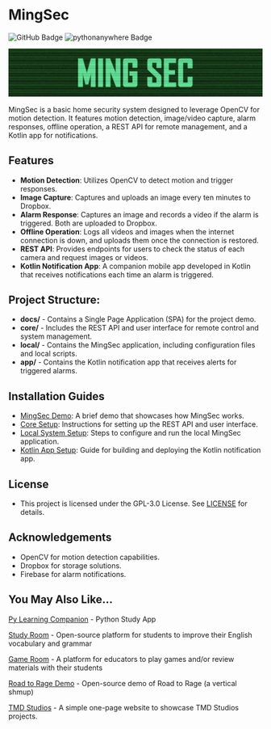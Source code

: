 # MingSec

![GitHub Badge](https://img.shields.io/badge/deployment-GitHub-black) ![pythonanywhere Badge](https://img.shields.io/badge/deployment-pythonanywhere-lightblue)

![MingSec Logo](/core/frontend/static/media/MingSec.png)

MingSec is a basic home security system designed to leverage OpenCV for motion detection. It features motion detection, image/video capture, alarm responses, offline operation, a REST API for remote management, and a Kotlin app for notifications.

## Features

- **Motion Detection**: Utilizes OpenCV to detect motion and trigger responses.
- **Image Capture**: Captures and uploads an image every ten minutes to Dropbox.
- **Alarm Response**: Captures an image and records a video if the alarm is triggered. Both are uploaded to Dropbox.
- **Offline Operation**: Logs all videos and images when the internet connection is down, and uploads them once the connection is restored.
- **REST API**: Provides endpoints for users to check the status of each camera and request images or videos.
- **Kotlin Notification App**: A companion mobile app developed in Kotlin that receives notifications each time an alarm is triggered.

## Project Structure:

- **docs/** - Contains a Single Page Application (SPA) for the project demo.
- **core/** - Includes the REST API and user interface for remote control and system management.
- **local/** - Contains the MingSec application, including configuration files and local scripts.
- **app/** - Contains the Kotlin notification app that receives alerts for triggered alarms.

## Installation Guides

- [MingSec Demo](https://tmdstudios.github.io/MingSec/): A brief demo that showcases how MingSec works.
- [Core Setup](core/README.md): Instructions for setting up the REST API and user interface.
- [Local System Setup](Local/README.md): Steps to configure and run the local MingSec application.
- [Kotlin App Setup](app/README.md): Guide for building and deploying the Kotlin notification app.

## License

- This project is licensed under the GPL-3.0 License. See [LICENSE](https://github.com/TMDStudios/MingSec/blob/main/LICENSE) for details.

## Acknowledgements

- OpenCV for motion detection capabilities.
- Dropbox for storage solutions.
- Firebase for alarm notifications.

## You May Also Like...

[Py Learning Companion](https://play.google.com/store/apps/details?id=com.tmdstudios.python 'Py Learning Companion') - Python Study App

[Study Room](https://github.com/TMDStudios/StudyRoom 'Study Room') - Open-source platform for students to improve their English vocabulary and grammar

[Game Room](https://github.com/TMDStudios/GameRoom 'Game Room') - A platform for educators to play games and/or review materials with their students

[Road to Rage Demo](https://github.com/TMDStudios/rtr 'Road to Rage Demo') - Open-source demo of Road to Rage (a vertical shmup)

[TMD Studios](https://tmdstudios.net 'TMD Studios') - A simple one-page website to showcase TMD Studios projects.
